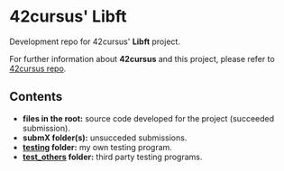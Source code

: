 # 42cursus' Libft

Development repo for 42cursus' **Libft** project.

For further information about **42cursus** and this project, please refer to [42cursus repo](https://github.com/appinha/42cursus).

## Contents

* **files in the root:** source code developed for the project (succeeded submission).
* **submX folder(s):** unsucceded submissions.
* **[testing](./testing) folder:** my own testing program.
* **[test_others](./test_others) folder:** third party testing programs.
